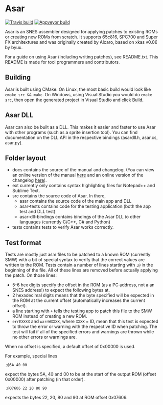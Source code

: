 # Asar

[![Travis build](https://travis-ci.org/RPGHacker/asar.svg?branch=master)](https://travis-ci.org/RPGHacker/asar) [![Appveyor build](https://ci.appveyor.com/api/projects/status/github/RPGHacker/asar?svg=true)](https://ci.appveyor.com/project/RPGHacker/asar)

Asar is an SNES assembler designed for applying patches to existing ROMs or creating new ROMs from scratch. It supports 65c816, SPC700 and Super FX architextures and was originally created by Alcaro, based on xkas v0.06 by byuu.

For a guide on using Asar (including writing patches), see README.txt. This README is made for tool programmers and contributors.

## Building

Asar is built using CMake. On Linux, the most basic build would look like `cmake src && make`. On Windows, using Visual Studio you would do `cmake src`, then open the generated project in Visual Studio and click Build.

## Asar DLL

Asar can also be built as a DLL. This makes it easier and faster to use Asar with other programs (such as a sprite insertion tool). You can find documentation on the DLL API in the respective bindings (asardll.h, asar.cs, asar.py).

## Folder layout

* docs contains the source of the manual and changelog.
  (You can view an online version of the manual [here](https://rpghacker.github.io/asar/manual/) and an online version of the changelog [here](https://rpghacker.github.io/asar/changelog/)).
* ext currently only contains syntax highlighting files for Notepad++ and Sublime Text.
* src contains the source code of Asar. In there,
  * asar contains the source code of the main app and DLL
  * asar-tests contains code for the testing application (both the app test and DLL test)
  * asar-dll-bindings contains bindings of the Asar DLL to other languages (currently C/C++, C# and Python)
* tests contains tests to verify Asar works correctly.

## Test format

Tests are mostly just asm files to be patched to a known ROM (currently SMW) with a bit of special syntax to verify that the correct values are written to the ROM. Tests contain a number of lines starting with `;@` in the beginning of the file. All of these lines are removed before actually applying the patch. On those lines:

* 5-6 hex digits specify the offset in the ROM (as a PC address, not a an SNES address!) to expect the following bytes at.
* 2 hexadecimal digits means that the byte specified will be expected in the ROM at the current offset (automatically increases the current offset).
* a line starting with `+` tells the testing app to patch this file to the SMW ROM instead of creating a new ROM.
* `errEXXXX` and `warnWXXXX`, where `XXXX` = ID, mean that this test is expected to throw the error or warning with the respective ID when patching. The test will fail if all of the specified errors and warnings are thrown while no other errors or warnings are.

When no offset is specified, a default offset of 0x00000 is used.

For example, special lines
```
;@5A 40 00
```
expect the bytes 5A, 40 and 00 to be at the start of the output ROM (offset 0x00000) after patching (in that order).

```
;@07606 22 20 80 90
```
expects the bytes 22, 20, 80 and 90 at ROM offset 0x07606.
